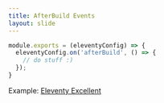 ```yaml
---
title: AfterBuild Events
layout: slide
---
```


```js
module.exports = (eleventyConfig) => {
  eleventyConfig.on('afterBuild', () => {
    // do stuff :)
  });
}
```

Example: [Eleventy Excellent](https://github.com/madrilene/eleventy-excellent)
